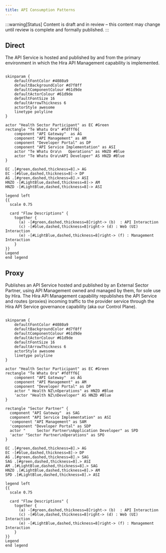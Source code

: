 ```yaml
---
title: API Consumption Patterns
---
```


:::warning[Status]
Content is draft and in review – this content may change until review is complete and formally published.
:::

## Direct

The API Service is hosted and published by and from the primary environment in which the Hira API Management capability is implemented.

```plantuml alt="PlantUML diagram describing the direct consumption pattern"

skinparam {
    defaultFontColor #4080a9
    defaultBackgroundColor #d7f8ff
    defaultComponentColour #61d9de
    defaultActorColour #61d9de
    defaultFontSize 16
    defaultArrowThickness 6
    actorStyle awesome
    linetype polyline
}

actor "Health Sector Participant" as EC #Green
rectangle "Te Whatu Ora" #fdfff6{
    component "API Gateway"  as AG
    component "API Management" as AM
    component "Developer Portal" as DP
    component "API Service Implementation" as ASI
    actor "Te Whatu Ora\n   Operations" as HNZO #Blue
    actor "Te Whatu Ora\nAPI Developer" AS HNZD #Blue
}

EC .[#green,dashed,thickness=8].> AG
EC -[#blue,dashed,thickness=8]-> DP
AG .[#green,dashed,thickness=8].> ASI
HNZO -[#LightBlue,dashed,thickness=8]-> AM
HNZD -[#LightBlue,dashed,thickness=8]-> ASI

legend left
{{
  scale 0.75

  card "Flow Descriptions" {
    together {
      (a) -[#green,dashed,thickness=8]right-> (b)  : API Interaction
      (c) -[#blue,dashed,thickness=8]right-> (d) : Web (UI) Interaction
      (e) -[#LightBlue,dashed,thickness=8]right-> (f) : Management Interaction
    }
}}
Legend
end legend
```

<DetailedDescription text="The diagram illustrates direct consumption pattern. The Health Sector Participant interacts with the API Gateway to initiate API interactions. The Te Whatu Ora Operations team manages the API Management and Developer Portal components. The API Gateway communicates with the API Service Implementation component to process API requests. The Te Whatu Ora API Developer interacts with the Developer Portal to access API documentation and tools." />

## Proxy

Publishes an API Service hosted and published by an External Sector Partner, using API Management owned and managed by them, for sole use by Hira. The Hira API Management capability republishes the API Service and routes (proxies) incoming traffic to the provider service through the Hira API Service governance capability (aka our Control Plane).

```plantuml alt="PlantUML diagram describing the proxy consumption pattern"

skinparam {
    defaultFontColor #4080a9
    defaultBackgroundColor #d7f8ff
    defaultComponentColour #61d9de
    defaultActorColour #61d9de
    defaultFontSize 16
    defaultArrowThickness 6
    actorStyle awesome
    linetype polyline
}

actor "Health Sector Participant" as EC #Green
rectangle "Te Whatu Ora" #fdfff6{
    component "API Gateway"  as AG
    component "API Management" as AM
    component "Developer Portal" as DP
    actor " Health NZ\nOperations" as HNZO #Blue
    'actor "Health NZ\nDeveloper" AS HNZD #Blue
}

rectangle "Sector Partner" {
  component "API Gateway"  as SAG
  component "API Service Implementation" as ASI
  'component "API Management" as SAM
  'component "Developer Portal" as SDP
  actor "     Sector Partner\nApplication Developer" as SPD
  'actor "Sector Partner\nOperations" as SPO
}

EC .[#green,dashed,thickness=8].> AG
EC -[#blue,dashed,thickness=8]-> DP
AG .[#green,dashed,thickness=8].> SAG
SAG .[#green,dashed,thickness=8].> ASI
AM .[#LightBlue,dashed,thickness=8].> SAG
HNZO .[#LightBlue,dashed,thickness=8].> AM
SPD .[#LightBlue,dashed,thickness=8].> ASI

legend left
{{
  scale 0.75

  card "Flow Descriptions" {
    together {
      (a) -[#green,dashed,thickness=8]right-> (b)  : API Interaction
      (c) -[#blue,dashed,thickness=8]right-> (d) : Web (UI) Interaction
      (e) -[#LightBlue,dashed,thickness=8]right-> (f) : Management Interaction
    }
}}
Legend
end legend

```

<DetailedDescription text="The diagram depicts the proxy consumption pattern, where a health sector participant, such as a hospital or clinic, connects to Te Whatu Ora's API Gateway to access healthcare services. Te Whatu Ora's API Management component manages the APIs and Developer Portal, which provides documentation and support for developers. Health NZ Operations and developers can also access the API Gateway directly. Sector partners, such as private healthcare providers, connect to their own API Gateways, which in turn connect to their API Service Implementations. Sector partner application developers can access their own API Gateways, and sector partner operations staff can access their API Service Implementations. The diagram also shows the flow of data between the different components and actors. For example, the Health Sector Participant sends API requests to Te Whatu Ora's API Gateway, which then routes the requests to the appropriate API Service Implementations. Te Whatu Ora's API Management component monitors and manages the API traffic, and the Developer Portal provides documentation and support for developers." />
